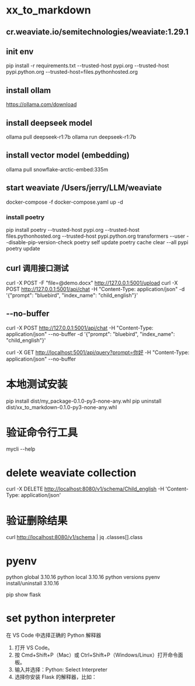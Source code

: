 # xx_to_markdown

## cr.weaviate.io/semitechnologies/weaviate:1.29.1

## init env

pip install -r requirements.txt --trusted-host pypi.org --trusted-host pypi.python.org --trusted-host=files.pythonhosted.org

## install ollam

 <https://ollama.com/download>

## install  deepseek model

  ollama pull deepseek-r1:7b
  ollama run deepseek-r1:7b

## install vector model (embedding)

ollama pull snowflake-arctic-embed:335m

## start weaviate /Users/jerry/LLM/weaviate

docker-compose -f docker-compose.yaml up -d

### install poetry

  pip install poetry --trusted-host pypi.org --trusted-host files.pythonhosted.org --trusted-host pypi.python.org transformers --user --disable-pip-version-check
  poetry self update
  poetry cache clear --all pypi
  poetry update

## curl 调用接口测试

 curl -X POST -F "file=@demo.docx" <http://127.0.0.1:5001/upload>
 curl -X POST <http://127.0.0.1:5001/api/chat>   -H "Content-Type: application/json"  -d '{"prompt": "bluebird", "index_name": "child_english"}'

## --no-buffer  

curl -X POST <http://127.0.0.1:5001/api/chat>   -H "Content-Type: application/json"  --no-buffer  -d '{"prompt": "bluebird", "index_name": "child_english"}'

curl -X GET <http://localhost:5001/api/query?prompt=你好> -H "Content-Type: application/json"  --no-buffer

# 本地测试安装

pip install dist/my_package-0.1.0-py3-none-any.whl
pip uninstall dist/xx_to_markdown-0.1.0-py3-none-any.whl

# 验证命令行工具

mycli --help

# delete weaviate collection

curl -X DELETE  <http://localhost:8080/v1/schema/Child_english>   -H 'Content-Type: application/json'

# 验证删除结果

curl <http://localhost:8080/v1/schema> | jq .classes[].class

# pyenv

python global 3.10.16
python local 3.10.16
python   versions
pyenv  install/uninstall  3.10.16

pip show flask

# set python interpreter

在 VS Code 中选择正确的 Python 解释器

 1. 打开 VS Code。
 2. 按 Cmd+Shift+P（Mac）或 Ctrl+Shift+P（Windows/Linux）打开命令面板。
 3. 输入并选择：Python: Select Interpreter
 4. 选择你安装 Flask 的解释器，比如：
